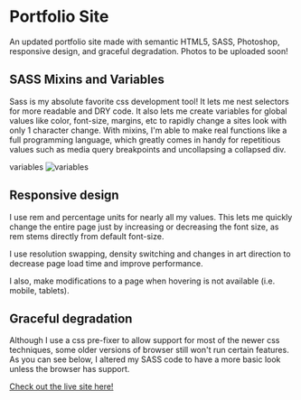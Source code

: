 # Portfolio Site

An updated portfolio site made with semantic HTML5, SASS, Photoshop, responsive design, and graceful degradation. Photos to be uploaded soon!

## SASS Mixins and Variables

Sass is my absolute favorite css development tool! It lets me nest selectors for more readable and DRY code. It also lets me create variables for global values like color, font-size, margins, etc to rapidly change a sites look with only 1 character change. With mixins, I'm able to make real functions like a full programming language, which greatly comes in handy for repetitious values such as media query breakpoints and uncollapsing a collapsed div.

variables
![variables](https://farm2.staticflickr.com/1810/29631381348_0d91d9c7ce_b.jpg)

## Responsive design

I use rem and percentage units for nearly all my values. This lets me quickly change the entire page just by increasing or decreasing the font size, as rem stems directly from default font-size.

I use resolution swapping, density switching and changes in art direction to decrease page load time and improve performance.

I also, make modifications to a page when hovering is not available (i.e. mobile, tablets).

## Graceful degradation

Although I use a css pre-fixer to allow support for most of the newer css techniques, some older versions of browser still won't run certain features. As you can see below, I altered my SASS code to have a more basic look unless the browser has support.




[Check out the live site here!](http://www.kyleludlow.io)
